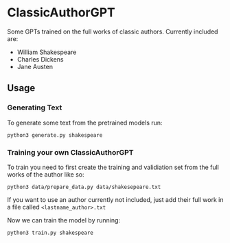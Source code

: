 # ClassicAuthorGPT
Some GPTs trained on the full works of classic authors. Currently included are:
* William Shakespeare
* Charles Dickens
* Jane Austen

## Usage
### Generating Text
To generate some text from the pretrained models run:
```
python3 generate.py shakespeare
```
### Training your own ClassicAuthorGPT
To train you need to first create the training and validiation set from the full works of the author like so:
```
python3 data/prepare_data.py data/shakesepeare.txt
```
If you want to use an author currently not included, just add their full work in a file called `<lastname_author>.txt`

Now we can train the model by running:
```
python3 train.py shakespeare
```
